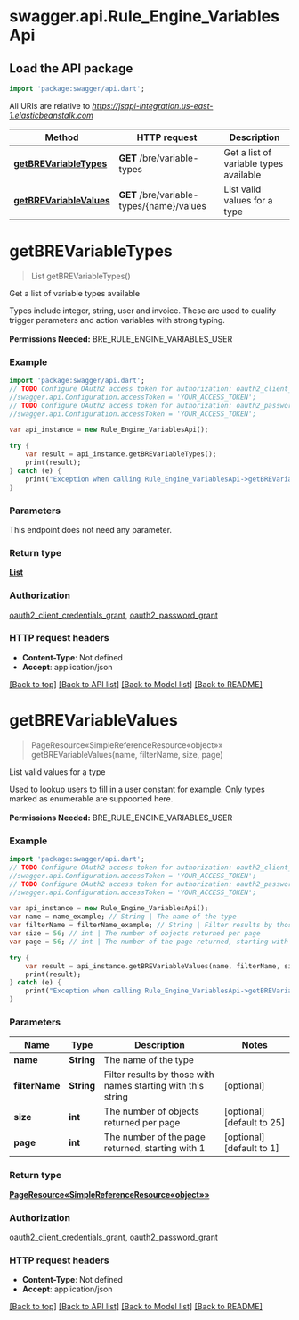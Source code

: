 # swagger.api.Rule_Engine_VariablesApi

## Load the API package
```dart
import 'package:swagger/api.dart';
```

All URIs are relative to *https://jsapi-integration.us-east-1.elasticbeanstalk.com*

Method | HTTP request | Description
------------- | ------------- | -------------
[**getBREVariableTypes**](Rule_Engine_VariablesApi.md#getBREVariableTypes) | **GET** /bre/variable-types | Get a list of variable types available
[**getBREVariableValues**](Rule_Engine_VariablesApi.md#getBREVariableValues) | **GET** /bre/variable-types/{name}/values | List valid values for a type


# **getBREVariableTypes**
> List<VariableTypeResource> getBREVariableTypes()

Get a list of variable types available

Types include integer, string, user and invoice. These are used to qualify trigger parameters and action variables with strong typing. <br><br><b>Permissions Needed:</b> BRE_RULE_ENGINE_VARIABLES_USER

### Example 
```dart
import 'package:swagger/api.dart';
// TODO Configure OAuth2 access token for authorization: oauth2_client_credentials_grant
//swagger.api.Configuration.accessToken = 'YOUR_ACCESS_TOKEN';
// TODO Configure OAuth2 access token for authorization: oauth2_password_grant
//swagger.api.Configuration.accessToken = 'YOUR_ACCESS_TOKEN';

var api_instance = new Rule_Engine_VariablesApi();

try { 
    var result = api_instance.getBREVariableTypes();
    print(result);
} catch (e) {
    print("Exception when calling Rule_Engine_VariablesApi->getBREVariableTypes: $e\n");
}
```

### Parameters
This endpoint does not need any parameter.

### Return type

[**List<VariableTypeResource>**](VariableTypeResource.md)

### Authorization

[oauth2_client_credentials_grant](../README.md#oauth2_client_credentials_grant), [oauth2_password_grant](../README.md#oauth2_password_grant)

### HTTP request headers

 - **Content-Type**: Not defined
 - **Accept**: application/json

[[Back to top]](#) [[Back to API list]](../README.md#documentation-for-api-endpoints) [[Back to Model list]](../README.md#documentation-for-models) [[Back to README]](../README.md)

# **getBREVariableValues**
> PageResource«SimpleReferenceResource«object»» getBREVariableValues(name, filterName, size, page)

List valid values for a type

Used to lookup users to fill in a user constant for example. Only types marked as enumerable are suppoorted here. <br><br><b>Permissions Needed:</b> BRE_RULE_ENGINE_VARIABLES_USER

### Example 
```dart
import 'package:swagger/api.dart';
// TODO Configure OAuth2 access token for authorization: oauth2_client_credentials_grant
//swagger.api.Configuration.accessToken = 'YOUR_ACCESS_TOKEN';
// TODO Configure OAuth2 access token for authorization: oauth2_password_grant
//swagger.api.Configuration.accessToken = 'YOUR_ACCESS_TOKEN';

var api_instance = new Rule_Engine_VariablesApi();
var name = name_example; // String | The name of the type
var filterName = filterName_example; // String | Filter results by those with names starting with this string
var size = 56; // int | The number of objects returned per page
var page = 56; // int | The number of the page returned, starting with 1

try { 
    var result = api_instance.getBREVariableValues(name, filterName, size, page);
    print(result);
} catch (e) {
    print("Exception when calling Rule_Engine_VariablesApi->getBREVariableValues: $e\n");
}
```

### Parameters

Name | Type | Description  | Notes
------------- | ------------- | ------------- | -------------
 **name** | **String**| The name of the type | 
 **filterName** | **String**| Filter results by those with names starting with this string | [optional] 
 **size** | **int**| The number of objects returned per page | [optional] [default to 25]
 **page** | **int**| The number of the page returned, starting with 1 | [optional] [default to 1]

### Return type

[**PageResource«SimpleReferenceResource«object»»**](PageResource«SimpleReferenceResource«object»».md)

### Authorization

[oauth2_client_credentials_grant](../README.md#oauth2_client_credentials_grant), [oauth2_password_grant](../README.md#oauth2_password_grant)

### HTTP request headers

 - **Content-Type**: Not defined
 - **Accept**: application/json

[[Back to top]](#) [[Back to API list]](../README.md#documentation-for-api-endpoints) [[Back to Model list]](../README.md#documentation-for-models) [[Back to README]](../README.md)

